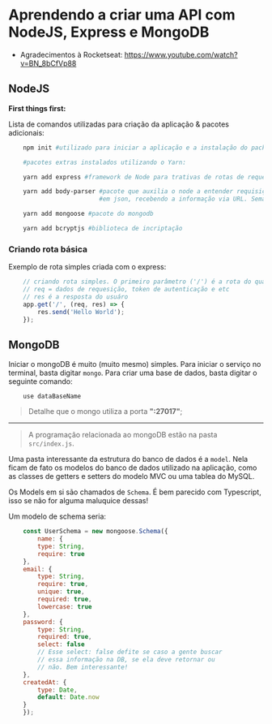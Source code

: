 # Aprendendo a criar uma API com NodeJS, Express e MongoDB

- Agradecimentos à Rocketseat: <https://www.youtube.com/watch?v=BN_8bCfVp88>

## NodeJS

**First things first:**

Lista de comandos utilizadas para criação da aplicação & pacotes adicionais:

```bash
    npm init #utilizado para iniciar a aplicação e a instalação do package.json

    #pacotes extras instalados utilizando o Yarn:

    yarn add express #framework de Node para trativas de rotas de requests HTTP 🤔

    yarn add body-parser #pacote que auxilia o node a entender requisições recebendo a informação
                         #em json, recebendo a informação via URL. Semalhante ao método GET do PHP

    yarn add mongoose #pacote do mongodb

    yarn add bcryptjs #biblioteca de incriptação
```

### Criando rota básica

Exemplo de rota simples criada com o express:

```javascript
    // criando rota simples. O primeiro parâmetro ('/') é a rota do qual eu quero ouvir
    // req = dados de requesição, token de autenticação e etc
    // res é a resposta do usuáro
    app.get('/', (req, res) => {
        res.send('Hello World');
    });
```

## MongoDB

Iniciar o mongoDB é muito (muito mesmo) simples. Para iniciar o serviço no terminal, basta digitar `mongo`. Para criar uma base de dados, basta digitar o seguinte comando:

```mongodb
    use dataBaseName
```

> Detalhe que o mongo utiliza a porta **":27017"**;

---

> A programação relacionada ao mongoDB estão na pasta `src/index.js`.

Uma pasta interessante da estrutura do banco de dados é a `model`. Nela ficam de fato os modelos do banco de dados utilizado na aplicação, como as classes de getters e setters do modelo MVC ou uma tablea do MySQL.

Os Models em si são chamados de `Schema`. É bem parecido com Typescript, isso se não for alguma maluquice dessas!

Um modelo de schema seria:

```javascript
    const UserSchema = new mongoose.Schema({
        name: {
        type: String,
        require: true
    },
    email: {
        type: String,
        require: true,
        unique: true,
        required: true,
        lowercase: true
    },
    password: {
        type: String,
        required: true,
        select: false
        // Esse select: false defite se caso a gente buscar
        // essa informação na DB, se ela deve retornar ou
        // não. Bem interessante!
    },
    createdAt: {
        type: Date,
        default: Date.now
    }
    });
```
